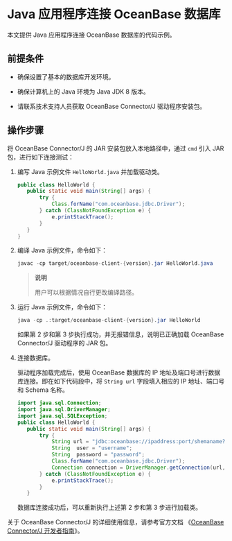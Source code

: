 # Java 应用程序连接 OceanBase 数据库

本文提供 Java 应用程序连接 OceanBase 数据库的代码示例。

## 前提条件

* 确保设置了基本的数据库开发环境。

* 确保计算机上的 Java 环境为 Java JDK 8 版本。

* 请联系技术支持人员获取 OceanBase Connector/J 驱动程序安装包。

## 操作步骤

将 OceanBase Connector/J 的 JAR 安装包放入本地路径中，通过 `cmd` 引入 JAR 包，进行如下连接测试：

1. 编写 Java 示例文件 `HelloWorld.java` 并加载驱动类。

   ```java
   public class HelloWorld {
      public static void main(String[] args) {
          try {
              Class.forName("com.oceanbase.jdbc.Driver");
          } catch (ClassNotFoundException e) {
              e.printStackTrace();
          }
      }
   }
   ```

2. 编译 Java 示例文件，命令如下：

   ```java
   javac -cp target/oceanbase-client-{version}.jar HelloWorld.java
   ```

   >**说明**
   >
   >用户可以根据情况自行更改编译路径。

3. 运行 Java 示例文件，命令如下：

   ```java
   java -cp .:target/oceanbase-client-{version}.jar HelloWorld
   ```

   如果第 2 步和第 3 步执行成功，并无报错信息，说明已正确加载 OceanBase Connector/J 驱动程序的 JAR 包。

4. 连接数据库。

   驱动程序加载完成后，使用 OceanBase 数据库的 IP 地址及端口号进行数据库连接。即在如下代码段中，将 `String url` 字段填入相应的 IP 地址、端口号和 Schema 名称。

   ```java
   import java.sql.Connection;
   import java.sql.DriverManager;
   import java.sql.SQLException;
   public class HelloWorld {
      public static void main(String[] args) {
          try {
              String url = "jdbc:oceanbase://ipaddress:port/shemaname?pool=false";
              String  user = "username";
              String  password = "password";
              Class.forName("com.oceanbase.jdbc.Driver");
              Connection connection = DriverManager.getConnection(url, user, password);
          } catch (ClassNotFoundException e) {
              e.printStackTrace();
          }
      }
   ```

   数据库连接成功后，可以重新执行上述第 2 步和第 3 步进行加载类。

关于 OceanBase Connector/J 的详细使用信息，请参考官方文档 《[OceanBase Connector/J 开发者指南](https://www.oceanbase.com/docs/connector-j/connector-j/V2.2.6/introduction-to-oceanbase-connector-j)》。
